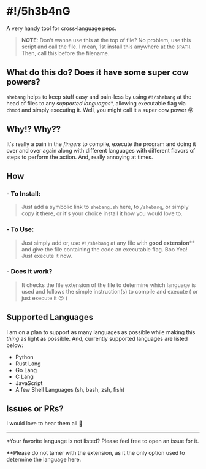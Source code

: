 # #!/5h3b4nG
A very handy tool for cross-language peps.


> **NOTE**: Don't wanna use this at the top of file? No problem, use this script and call the file.
> I mean, 1st install this anywhere at the `$PATH`. Then, call this before the filename.


## What do this do? Does it have some super cow powers?

`shebang` helps to keep stuff easy and pain-less by using `#!/shebang` at the head of files to any _supported languages_*, allowing executable flag via `chmod` and simply executing it. Well, you might call it a super cow power :stuck_out_tongue_winking_eye:

## Why!? Why??

It's really a pain in the _fingers_ to compile, execute the program and doing it over and over again along with different languages with different flavors of steps to perform the action. And, really annoying at times.

## How

### - To Install:

> Just add a symbolic link to `shebang.sh` here, to `/shebang`, or simply copy it there, or it's your choice install it how you would love to.

### - To Use:

> Just simply add or, use `#!/shebang` at any file with **good extension**** and give the file containing the code an executable flag. Boo Yea! Just execute it now.

### - Does it work?

> It checks the file extension of the file to determine which language is used and follows the simple instruction(s) to compile and execute ( or just execute it :wink: )



## Supported Languages

I am on a plan to support as many languages as possible while making this _thing_ as light as possible. And, currently supported languages are listed below:

- Python
- Rust Lang
- Go Lang
- C Lang
- JavaScript
- A few Shell Languages (sh, bash, zsh, fish)
  

## Issues or PRs?

I would love to hear them all :slightly_smiling_face:

---

*Your favorite language is not listed? Please feel free to open an issue for it.

**Please do not tamer with the extension, as it the only option used to determine the language here.
